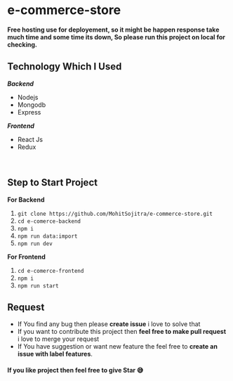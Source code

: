# e-commerce-store

**Free hosting use for deployement, so it might be happen response take much time and some time its down, So please run this project on local for checking.**


 ## Technology Which I Used
   ***Backend***
   
 - Nodejs
 - Mongodb
 - Express

 ***Frontend***
 

 - React Js
 - Redux

<br />

 ## Step to Start Project
 

 
**For Backend**
 1. `git clone https://github.com/MohitSojitra/e-commerce-store.git`
 2. `cd e-comerce-backend`
 3. `npm i`
 4. `npm run data:import`
 5. `npm run dev`

**For Frontend**

 1. `cd e-comerce-frontend`
 2. `npm i`
 3. `npm run start`



## Request

 - If You find any bug then please **create issue** i love to solve that
 - If you want to contribute this project then **feel free to make pull request** i love to merge your request
 - If You have suggestion or want new feature the feel free to **create an issue with label features**.


#### If you like project then feel free to give Star 😅

